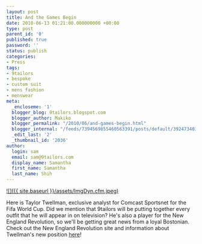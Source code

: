 ```yaml
---
layout: post
title: And the Games Begin
date: 2010-06-13 01:21:00.000000000 +00:00
type: post
parent_id: '0'
published: true
password: ''
status: publish
categories:
- Press
tags:
- 9tailors
- bespoke
- custom suit
- mens fashion
- menswear
meta:
  _encloseme: '1'
  blogger_blog: 9tailors.blogspot.com
  blogger_author: Makiko
  blogger_permalink: "/2010/06/and-games-begin.html"
  blogger_internal: "/feeds/7394569855460563391/posts/default/3924734030318064495"
  _edit_last: '2'
  _thumbnail_id: '2036'
author:
  login: sam
  email: sam@9tailors.com
  display_name: Samantha
  first_name: Samantha
  last_name: Shih
---
```

[![]({{ site.baseurl }}/assets/ImgDyn.cfm.jpeg)](http://1.bp.blogspot.com/_20LDsLnO2rk/TBQyqEBe6wI/AAAAAAAAAO8/Stv6HBS7e-k/s1600/ImgDyn.cfm.jpeg)  

Here is Taylor Twellman, exclusive analyst for Comcast Sportsnet for the Fifa World Cup. Did we mention that 9tailors will be putting together every outfit that he will appear in on television? He's also a player for the New England Revolution, so we'll be getting great news from a loyal Bostonian. Check out the New England Revolution site and information about Twellman's new position [here](http://www.revolutionsoccer.net/search/index.cfm?ac=searchdetail&pid=43172&pcid=115)!